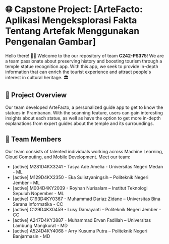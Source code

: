 # 🌐 Capstone Project: [ArteFacto: Aplikasi Mengeksplorasi Fakta Tentang Artefak Menggunakan Pengenalan Gambar]

Hello there! 👋🏻 Welcome to the our repository of team **C242-PS375**! We are a team passionate about preserving history and boosting tourism through a temple statue recognition app. With this app, we seek to provide in-depth information that can enrich the tourist experience and attract people's interest in cultural heritage. 🏛️

## 🚀 Project Overview

Our team developed ArteFacto, a personalized guide app to get to know the statues in Prambanan. With the scanning feature, users can gain interesting insights about each statue, as well as have the option to get more in-depth explanations from expert guides about the temple and its surroundings.

## 👥 Team Members

Our team consists of talented individuals working across Machine Learning, Cloud Computing, and Mobile Development. Meet our team:

- [active] M281D4KX3241 - Tasya Ade Amelia - Universitas Negeri Medan - ML
- [active] M129D4KX2350 - Eka Sulistyaningsih – Politeknik Negeri Jember - ML
- [active] M004D4KY2039 - Royhan Nurisalam – Institut Teknologi Sepuluh Nopember - ML
- [active] C193D4KY0367 - Muhammad Dariaz Zidane – Universitas Bina Sarana Informatika - CC
- [active] C129D4KX0459 - Lusy Damayanti – Politeknik Negeri Jember - CC
- [active] A247D4KY3887 - Muhammad Ervan Fadillah – Universitas Lambung Mangkurat - MD
- [active] A524D4KY4068 - Arry Kusuma Putra – Politeknik Negeri Banjarmasin - MD
